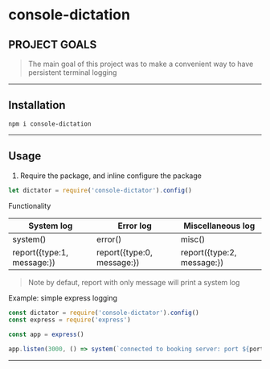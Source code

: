 # console-dictation

## PROJECT GOALS
> The main goal of this project was to make a convenient way to have persistent terminal logging

- - -

## Installation
```
npm i console-dictation
```
- - -
## Usage

1. Require the package, and inline configure the package
```js
let dictator = require('console-dictator').config()
```

Functionality

System log | Error log | Miscellaneous log
--- | --- | ---
system(<message>) | error(<message>) | misc(<message>)
report({type:1, message:<message>}) |report({type:0, message:<message>}) |report({type:2, message:<message>}) |

> Note by defaut, report with only message will print a system log

Example: simple express logging

```js
const dictator = require('console-dictator').config()
const express = require('express')

const app = express()

app.listen(3000, () => system(`connected to booking server: port ${port} `))
```
- - -
